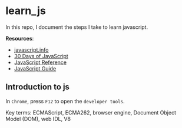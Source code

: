# learn_js
In this repo, I document the steps I take to learn javascript. 

**Resources**:
- [javascript.info](https://javascript.info)
- [30 Days of JavaScript](https://leetcode.com/studyplan/30-days-of-javascript/)
- [JavaScript Reference](https://developer.mozilla.org/en-US/docs/Web/JavaScript/Reference)
- [JavaScript Guide](https://developer.mozilla.org/en-US/docs/Web/JavaScript/Guide)

## Introduction to js
In `Chrome`, press `F12` to open the `developer tools`.

Key terms: ECMAScript, ECMA262, browser engine, Document Object Model (DOM), web IDL, V8
